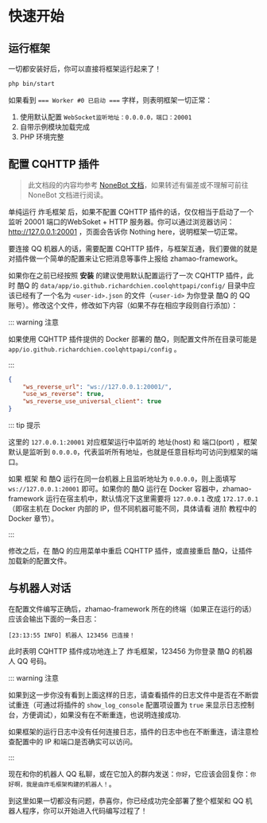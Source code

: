 # 快速开始

## 运行框架

一切都安装好后，你可以直接将框架运行起来了！

```bash
php bin/start
```

如果看到 `=== Worker #0 已启动 ===` 字样，则表明框架一切正常：

1. 使用默认配置 `WebSocket监听地址：0.0.0.0，端口：20001` 
2. 自带示例模块加载完成
3. PHP 环境完整

## 配置 CQHTTP 插件

> 此文档段的内容均参考 [NoneBot 文档](https://nonebot.cqp.moe/)，如果转述有偏差或不理解可前往 NoneBot 文档进行阅读。

单纯运行 炸毛框架 后，如果不配置 CQHTTP 插件的话，仅仅相当于启动了一个 监听 20001 端口的WebSoket + HTTP 服务器。你可以通过浏览器访问：http://127.0.0.1:20001 ，页面会告诉你 Nothing here，说明框架一切正常。

要连接 QQ 机器人的话，需要配置 CQHTTP 插件，与框架互通，我们要做的就是对插件做一个简单的配置来让它把消息等事件上报给 zhamao-framework。

如果你在之前已经按照 __安装__ 的建议使用默认配置运行了一次 CQHTTP 插件，此时 酷Q 的 `data/app/io.github.richardchien.coolqhttpapi/config/` 目录中应该已经有了一个名为 `<user-id>.json` 的文件（`<user-id>` 为你登录 酷Q 的 QQ 账号）。修改这个文件，修改如下内容（如果不存在相应字段则自行添加）：

::: warning 注意

如果使用 CQHTTP 插件提供的 Docker 部署的 酷Q，则配置文件所在目录可能是 `app/io.github.richardchien.coolqhttpapi/config` 。

:::

```json
{
    "ws_reverse_url": "ws://127.0.0.1:20001/",
    "use_ws_reverse": true,
  	"ws_reverse_use_universal_client": true
}
```

::: tip 提示

这里的 `127.0.0.1:20001` 对应框架运行中监听的 地址(host) 和 端口(port) ，框架默认是监听到 `0.0.0.0`，代表监听所有地址，也就是任意目标均可访问到框架的端口。

如果 框架 和 酷Q 运行在同一台机器上且监听地址为 `0.0.0.0`，则上面填写 `ws://127.0.0.1:20001` 即可。如果你的 酷Q 运行在 Docker 容器中，zhamao-framework 运行在宿主机中，默认情况下这里需要将 `127.0.0.1` 改成 `172.17.0.1` （即宿主机在 Docker 内部的 IP，但不同机器可能不同，具体请看 进阶 教程中的 Docker 章节）。

:::

修改之后，在 酷Q 的应用菜单中重启 CQHTTP 插件，或直接重启 酷Q，让插件加载新的配置文件。

## 与机器人对话

在配置文件编写正确后，zhamao-framework 所在的终端（如果正在运行的话）应该会输出下面的一条日志：

```
[23:13:55 INFO] 机器人 123456 已连接！
```

此时表明 CQHTTP 插件成功地连上了 炸毛框架，123456 为你登录 酷Q 的机器人 QQ 号码。

::: warning 注意

如果到这一步你没有看到上面这样的日志，请查看插件的日志文件中是否在不断尝试重连（可通过将插件的 `show_log_console` 配置项设置为 `true` 来显示日志控制台，方便调试），如果没有在不断重连，也说明连接成功.

如果框架的运行日志中没有任何连接日志，插件的日志中也在不断重连，请注意检查配置中的 IP 和端口是否确实可以访问。

:::

现在和你的机器人 QQ 私聊，或在它加入的群内发送：`你好`，它应该会回复你：`你好啊，我是由炸毛框架构建的机器人！`。

到这里如果一切都没有问题，恭喜你，你已经成功完全部署了整个框架和 QQ 机器人程序，你可以开始进入代码编写过程了！
